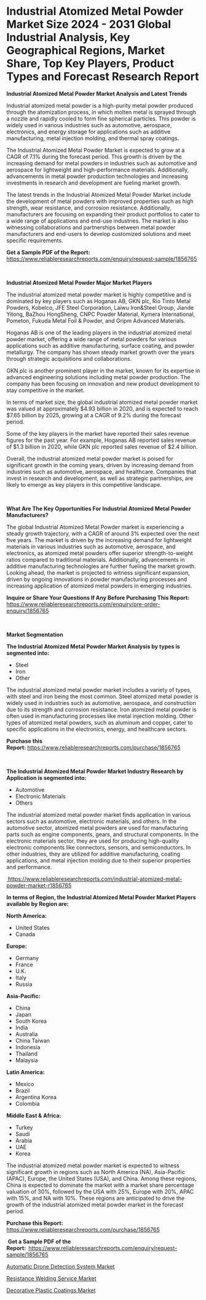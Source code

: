 <p><h1>Industrial Atomized Metal Powder Market Size 2024 - 2031 Global Industrial Analysis, Key Geographical Regions, Market Share, Top Key Players, Product Types and Forecast Research Report</h1></p><p><strong>Industrial Atomized Metal Powder Market Analysis and Latest Trends</strong></p>
<p><p>Industrial atomized metal powder is a high-purity metal powder produced through the atomization process, in which molten metal is sprayed through a nozzle and rapidly cooled to form fine spherical particles. This powder is widely used in various industries such as automotive, aerospace, electronics, and energy storage for applications such as additive manufacturing, metal injection molding, and thermal spray coatings.</p><p>The Industrial Atomized Metal Powder Market is expected to grow at a CAGR of 7.1% during the forecast period. This growth is driven by the increasing demand for metal powders in industries such as automotive and aerospace for lightweight and high-performance materials. Additionally, advancements in metal powder production technologies and increasing investments in research and development are fueling market growth.</p><p>The latest trends in the Industrial Atomized Metal Powder Market include the development of metal powders with improved properties such as high strength, wear resistance, and corrosion resistance. Additionally, manufacturers are focusing on expanding their product portfolios to cater to a wide range of applications and end-use industries. The market is also witnessing collaborations and partnerships between metal powder manufacturers and end-users to develop customized solutions and meet specific requirements.</p></p>
<p><strong>Get a Sample PDF of the Report:&nbsp;</strong> <a href="https://www.reliableresearchreports.com/enquiry/request-sample/1856765">https://www.reliableresearchreports.com/enquiry/request-sample/1856765</a></p>
<p>&nbsp;</p>
<p><strong>Industrial Atomized Metal Powder Major Market Players</strong></p>
<p><p>The industrial atomized metal powder market is highly competitive and is dominated by key players such as Hoganas AB, GKN plc, Rio Tinto Metal Powders, Kobelco, JFE Steel Corporation, Laiwu Iron&Steel Group, Jiande Yitong, BaZhou HongSheng, CNPC Powder Material, Kymera International, Pometon, Fukuda Metal Foil & Powder, and Gripm Advanced Materials.</p><p>Hoganas AB is one of the leading players in the industrial atomized metal powder market, offering a wide range of metal powders for various applications such as additive manufacturing, surface coating, and powder metallurgy. The company has shown steady market growth over the years through strategic acquisitions and collaborations.</p><p>GKN plc is another prominent player in the market, known for its expertise in advanced engineering solutions including metal powder production. The company has been focusing on innovation and new product development to stay competitive in the market.</p><p>In terms of market size, the global industrial atomized metal powder market was valued at approximately $4.93 billion in 2020, and is expected to reach $7.65 billion by 2025, growing at a CAGR of 9.2% during the forecast period.</p><p>Some of the key players in the market have reported their sales revenue figures for the past year. For example, Hoganas AB reported sales revenue of $1.3 billion in 2020, while GKN plc reported sales revenue of $2.4 billion.</p><p>Overall, the industrial atomized metal powder market is poised for significant growth in the coming years, driven by increasing demand from industries such as automotive, aerospace, and healthcare. Companies that invest in research and development, as well as strategic partnerships, are likely to emerge as key players in this competitive landscape.</p></p>
<p>&nbsp;</p>
<p><strong>What Are The Key Opportunities For Industrial Atomized Metal Powder Manufacturers?</strong></p>
<p><p>The global Industrial Atomized Metal Powder market is experiencing a steady growth trajectory, with a CAGR of around 3% expected over the next five years. The market is driven by the increasing demand for lightweight materials in various industries such as automotive, aerospace, and electronics, as atomized metal powders offer superior strength-to-weight ratios compared to traditional materials. Additionally, advancements in additive manufacturing technologies are further fueling the market growth. Looking ahead, the market is projected to witness significant expansion, driven by ongoing innovations in powder manufacturing processes and increasing application of atomized metal powders in emerging industries.</p></p>
<p><strong>Inquire or Share Your Questions If Any Before Purchasing This Report:</strong> <a href="https://www.reliableresearchreports.com/enquiry/pre-order-enquiry/1856765">https://www.reliableresearchreports.com/enquiry/pre-order-enquiry/1856765</a></p>
<p>&nbsp;</p>
<p><strong>Market Segmentation</strong></p>
<p><strong>The Industrial Atomized Metal Powder Market Analysis by types is segmented into:</strong></p>
<p><ul><li>Steel</li><li>Iron</li><li>Other</li></ul></p>
<p><p>The industrial atomized metal powder market includes a variety of types, with steel and iron being the most common. Steel atomized metal powder is widely used in industries such as automotive, aerospace, and construction due to its strength and corrosion resistance. Iron atomized metal powder is often used in manufacturing processes like metal injection molding. Other types of atomized metal powders, such as aluminum and copper, cater to specific applications in the electronics, energy, and healthcare sectors.</p></p>
<p><strong>Purchase this Report:&nbsp;</strong><a href="https://www.reliableresearchreports.com/purchase/1856765">https://www.reliableresearchreports.com/purchase/1856765</a></p>
<p>&nbsp;</p>
<p><strong>The Industrial Atomized Metal Powder Market Industry Research by Application is segmented into:</strong></p>
<p><ul><li>Automotive</li><li>Electronic Materials</li><li>Others</li></ul></p>
<p><p>The industrial atomized metal powder market finds application in various sectors such as automotive, electronic materials, and others. In the automotive sector, atomized metal powders are used for manufacturing parts such as engine components, gears, and structural components. In the electronic materials sector, they are used for producing high-quality electronic components like connectors, sensors, and semiconductors. In other industries, they are utilized for additive manufacturing, coating applications, and metal injection molding due to their superior properties and performance.</p></p>
<p><a href="https://www.reliableresearchreports.com/industrial-atomized-metal-powder-market-r1856765">&nbsp;https://www.reliableresearchreports.com/industrial-atomized-metal-powder-market-r1856765</a></p>
<p><strong>In terms of Region, the Industrial Atomized Metal Powder Market Players available by Region are:</strong></p>
<p>
    <p> <strong> North America: </strong>
        <ul>
            <li>United States</li>
            <li>Canada</li>
        </ul>
        </p> 
    <p> <strong> Europe: </strong>
        <ul>
            <li>Germany</li>
            <li>France</li>
            <li>U.K.</li>
            <li>Italy</li>
            <li>Russia</li>
        </ul>
        </p> 
    <p> <strong> Asia-Pacific: </strong>
        <ul>
            <li>China</li>
            <li>Japan</li>
            <li>South Korea</li>
            <li>India</li>
            <li>Australia</li>
            <li>China Taiwan</li>
            <li>Indonesia</li>
            <li>Thailand</li>
            <li>Malaysia</li>
        </ul>
        </p> 
    <p> <strong> Latin America: </strong>
        <ul>
            <li>Mexico</li>
            <li>Brazil</li>
            <li>Argentina Korea</li>
            <li>Colombia</li>
        </ul>
        </p> 
    <p> <strong> Middle East & Africa: </strong>
        <ul>
            <li>Turkey</li>
            <li>Saudi</li>
            <li>Arabia</li>
            <li>UAE</li>
            <li>Korea</li>
        </ul>
    </p>
    </p>
<p><p>The industrial atomized metal powder market is expected to witness significant growth in regions such as North America (NA), Asia-Pacific (APAC), Europe, the United States (USA), and China. Among these regions, China is expected to dominate the market with a market share percentage valuation of 30%, followed by the USA with 25%, Europe with 20%, APAC with 15%, and NA with 10%. These regions are anticipated to drive the growth of the industrial atomized metal powder market in the forecast period.</p></p>
<p><strong>Purchase this Report: </strong><a href="https://www.reliableresearchreports.com/purchase/1856765">https://www.reliableresearchreports.com/purchase/1856765</a></p>
<p>&nbsp;<strong>Get a Sample PDF of the Report:&nbsp;&nbsp;</strong><a href="https://www.reliableresearchreports.com/enquiry/request-sample/1856765">https://www.reliableresearchreports.com/enquiry/request-sample/1856765</a></p>
<p><strong></strong></p>
<p><p><a href="https://www.linkedin.com/pulse/automatic-drone-detection-system-market-exploring-share-qo1we">Automatic Drone Detection System Market</a></p><p><a href="https://www.linkedin.com/pulse/resistance-welding-service-market-key-successful-business-strategy-kormc?trackingId=5DTuqTfvu1daB5q9rq4Yew%3D%3D">Resistance Welding Service Market</a></p><p><a href="https://www.linkedin.com/pulse/decorative-plastic-coatings-market-size-share-amp-trends-analysis-g0vuc?trackingId=By%2FL%2BK2hfiUF9B7bmmtZTQ%3D%3D">Decorative Plastic Coatings Market</a></p></p>